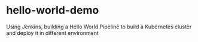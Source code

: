 # hello-world-demo
Using Jenkins, building a Hello World Pipeline to build a Kubernetes cluster and deploy it in different environment
